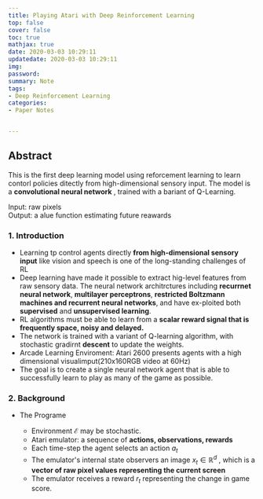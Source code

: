 ```yaml
---
title: Playing Atari with Deep Reinforcement Learning
top: false
cover: false
toc: true
mathjax: true
date: 2020-03-03 10:29:11
updatedate: 2020-03-03 10:29:11
img:
password:
summary: Note
tags:
- Deep Reinforcement Learning
categories:
- Paper Notes


---
```


## Abstract

This is the first deep learning model using reforcement learning to learn contorl policies ditectly from high-dimensional sensory input. The model is a **convolutional neural network** , trained with a bariant of Q-Learning.

Input: raw pixels    
Output: a alue function estimating future reawards

### 1. Introduction

- Learning tp control agents directly **from high-dimensional sensory input** like vision and speech is one of the long-standing challenges of RL
- Deep learning have made it possible to extract hig-level features from raw sensory data. The neural network architrctures including **recurrnet neural network**, **multilayer perceptrons**, **restricted Boltzmann machines and recurrent neural networks**, and have ex-ploited both **supervised** and **unsupervised learning**.
- RL algorithms must be able to learn from a **scalar reward signal that is frequently space, noisy and delayed.**
- The network is trained with a variant of Q-learning algorithm, with stochastic gradirnt **descent** to update the weights.
- Arcade Learning Enviroment: Atari 2600 presents agents with a high dimensional visualimput(210x160RGB video at 60Hz)
- The goal is to create a single neural network agent that is able to successfully learn to play as many of the game as possible.

### 2. Background
- The Programe

  - Environment $\mathcal{E}$ may be stochastic.
  - Atari emulator: a sequence of **actions, observations, rewards**
  - Each time-step the agent selects an action $a_t$
  - The emulator's internal state observers an image $x_t \in\mathbb{R}^{d}$ ,  which is a **vector of raw pixel values representing the current screen**
  - The emulator receives a reward $r_t$ representing the change in game score.





